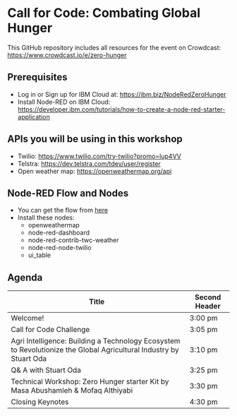 # Call for Code: Combating Global Hunger
This GitHub repository includes all resources for the event on Crowdcast: https://www.crowdcast.io/e/zero-hunger
## Prerequisites
- Log in or Sign up for IBM Cloud at: https://ibm.biz/NodeRedZeroHunger
- Install Node-RED on IBM Cloud: https://developer.ibm.com/tutorials/how-to-create-a-node-red-starter-application
## APIs you will be using in this workshop
- Twilio: https://www.twilio.com/try-twilio?promo=lup4VV
- Telstra: https://dev.telstra.com/tdev/user/register
- Open weather map: https://openweathermap.org/api
## Node-RED Flow and Nodes
- You can get the flow from <a href="https://github.com/Call-for-Code/Solution-Starter-Kit-Hunger-2021/blob/main/lab/zero-hunger-node-red-flows.json">here</a>
- Install these nodes:
  - openweathermap
  - node-red-dashboard
  - node-red-contrib-twc-weather
  - node-red-node-twilio
  - ui_table


## Agenda
| Title  | Second Header |
| ------------- | ------------- |
| Welcome! | 3:00 pm  |
| Call for Code Challenge | 3:05 pm  |
| Agri Intelligence: Building a Technology Ecosystem to Revolutionize the Global Agricultural Industry by Stuart Oda| 3:10 pm |
| Q& A with Stuart Oda | 3:25 pm |
| Technical Workshop: Zero Hunger starter Kit by Masa Abushamleh & Mofaq Althiyabi | 3:30 pm |
| Closing Keynotes | 4:30 pm |

